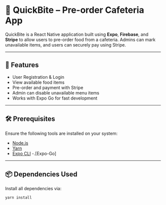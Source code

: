 # 🍔 QuickBite – Pre-order Cafeteria App

QuickBite is a React Native application built using **Expo**, **Firebase**, and **Stripe** to allow users to pre-order food from a cafeteria. Admins can mark unavailable items, and users can securely pay using Stripe.

---

## 🚀 Features

- User Registration & Login
- View available food items
- Pre-order and payment with Stripe
- Admin can disable unavailable menu items
- Works with Expo Go for fast development

---

## 🛠 Prerequisites

Ensure the following tools are installed on your system:

- [Node.js](https://nodejs.org/)
- [Yarn](https://classic.yarnpkg.com/lang/en/docs/install/)
- [Expo CLI](https://docs.expo.dev/get-started/installation/)
-.[Expo-Go]

---

## 📦 Dependencies Used

Install all dependencies via:

```bash
yarn install
